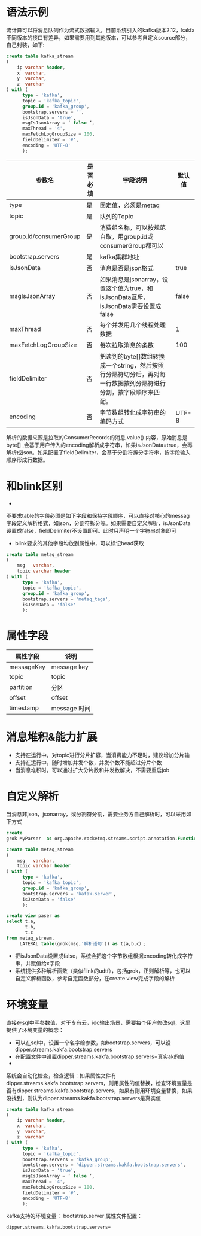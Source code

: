 # 语法示例

流计算可以将消息队列作为流式数据输入，目前系统引入的kafka版本2.12，kakfa不同版本的接口有差异，如果需要用到其他版本，可以参考自定义source部分，自己封装，如下:

```sql
create table kafka_stream
(
    ip varchar header,
    x  varchar,
    y  varchar,
    z  varchar
) with (
      type = 'kafka',
      topic = 'kafka_topic',
      group.id = 'kafka_group',
      bootstrap.servers = '',
      isJsonData = 'true',
      msgIsJsonArray = ‘ false ’,
      maxThread = '4',
      maxFetchLogGroupSize = 100,
      fieldDelimiter = '#',
      encoding = 'UTF-8'
      );
```

| 参数名                    | 是否必填 | 字段说明                                                           | 默认值   |
|------------------------|------|----------------------------------------------------------------|-------|
| type                   | 是    | 固定值，必须是metaq                                                   |       |
| topic                  | 是    | 队列的Topic                                                       |       |
| group.id/consumerGroup | 是    | 消费组名称，可以按规范自取，用group.id或consumerGroup都可以                       |       |
| bootstrap.servers      | 是    | kafka集群地址                                                      |       |
| isJsonData             | 否    | 消息是否是json格式                                                    | true  |
| msgIsJsonArray         | 否    | 如果消息是jsonarray，设置这个值为true，和isJsonData互斥，isJsonData需要设置成false   | false |
| maxThread              | 否    | 每个并发用几个线程处理数据                                                  | 1     |
| maxFetchLogGroupSize   | 否    | 每次拉取消息的条数                                                      | 100   |
| fieldDelimiter         | 否    | 把读到的byte[]数组转换成一个string，然后按照行分隔符切分后，再对每一行数据按列分隔符进行分割，按字段顺序来匹配。 |       |
| encoding               | 否    | 字节数组转化成字符串的编码方式                                                | UTF-8 |

解析的数据来源是拉取的ConsumerRecords的消息 value() 内容，原始消息是byte[]
,会基于用户传入的encoding解析成字符串，如果isJsonData=true，会再解析成json。如果配置了fieldDelimiter，会基于分割符拆分字符串，按字段输入顺序形成行数据。

# 和blink区别

-

不要求table的字段必须是如下字段和保持字段顺序，可以直接对核心的messag字段定义解析格式，如json，分割符拆分等。如果需要自定义解析，isJsonData设置成false，fieldDelimiter不设置即可。此时只声明一个字符串对象即可

- blink要求的其他字段均放到属性中，可以标记head获取

```sql
create table metaq_stream
(
    msg   varchar,
    topic varchar header
) with (
      type = 'kafka',
      topic = 'kafka_topic',
      group.id = 'kafka_group',
      bootstrap.servers = 'metaq_tags',
      isJsonData = 'false'
      );
```

# 属性字段

| 属性字段       | 说明          |
|------------|-------------|
| messageKey | message key |
| topic      | topic       |
| partition  | 分区          |
| offset     | offset      |
| timestamp  | message 时间  |

# 消息堆积&能力扩展

- 支持在运行中，对topic进行分片扩容，当消费能力不足时，建议增加分片输
- 支持在运行中，随时增加并发个数，并发个数不能超过分片个数
- 当消息堆积时，可以通过扩大分片数和并发数解决，不需要重启job

# 自定义解析

当消息非json，jsonarray，或分割符分割，需要业务方自己解析时，可以采用如下方式

```sql
create
grok MyParser  as org.apache.rocketmq.streams.script.annotation.Function;

create table metaq_stream
(
    msg   varchar,
    topic varchar header
) with (
      type = 'kafka',
      topic = 'kafka_topic',
      group.id = 'kafka_group',
      bootstrap.servers = 'kafak.server',
      isJsonData = 'false'
      );

create view paser as
select t.a,
       t.b,
       t.c
from metaq_stream,
     LATERAL table(grok(msg,'解析语句')) as t(a,b,c）;

```

- 把isJsonData设置成false，系统会把这个字节数组根据encoding转化成字符串，并赋值给x字段
- 系统提供多种解析函数（类似flink的udtf），包括grok，正则解析等，也可以自定义解析函数，参考自定函数部分，在create view完成字段的解析

# 环境变量

直接在sql中写参数值，对于专有云，idc输出场景，需要每个用户修改sql，这里提供了环境变量的概念：

- 可以在sql中，设置一个名字给参数，如bootstrap.servers，可以设dipper.streams.kakfa.bootstrap.servers
- 在配置文件中设置dipper.streams.kakfa.bootstrap.servers=真实ak的值
-

系统会自动化检查，检查逻辑：如果属性文件有dipper.streams.kakfa.bootstrap.servers，则用属性的值替换，检查环境变量是否有dipper.streams.kakfa.bootstrap.servers，如果有则用环境变量替换，如果没找到，则认为dipper.streams.kakfa.bootstrap.servers是真实值

```sql
create table kafka_stream
(
    ip varchar header,
    x  varchar,
    y  varchar,
    z  varchar
) with (
      type = 'kafka',
      topic = 'kafka_topic',
      bootstrap.servers = 'kafka_group',
      bootstrap.servers = 'dipper.streams.kakfa.bootstrap.servers',
      isJsonData = 'true',
      msgIsJsonArray = ‘ false ’,
      maxThread = '4',
      maxFetchLogGroupSize = 100,
      fieldDelimiter = '#',
      encoding = 'UTF-8'
      );
```

kafka支持的环境变量： bootstrap.server 属性文件配置：

```properties
dipper.streams.kakfa.bootstrap.servers=
```
